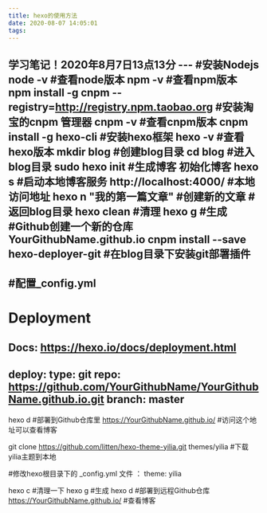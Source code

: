 ```yaml
---
title: hexo的使用方法
date: 2020-08-07 14:05:01
tags:
---
```

学习笔记！2020年8月7日13点13分
--- #安装Nodejs
node -v #查看node版本
npm -v #查看npm版本
npm install -g cnpm --registry=http://registry.npm.taobao.org #安装淘宝的cnpm 管理器
cnpm -v #查看cnpm版本
cnpm install -g hexo-cli #安装hexo框架
hexo -v #查看hexo版本
mkdir blog #创建blog目录
cd blog #进入blog目录
sudo hexo init #生成博客 初始化博客
hexo s #启动本地博客服务
http://localhost:4000/ #本地访问地址
hexo n "我的第一篇文章" #创建新的文章
#返回blog目录
hexo clean #清理
hexo g #生成
#Github创建一个新的仓库 YourGithubName.github.io
cnpm install --save hexo-deployer-git #在blog目录下安装git部署插件
----
#配置_config.yml
-----
# Deployment
## Docs: https://hexo.io/docs/deployment.html
deploy:
type: git
repo: https://github.com/YourGithubName/YourGithubName.github.io.git
branch: master
-----
hexo d #部署到Github仓库里
https://YourGithubName.github.io/ #访问这个地址可以查看博客

git clone https://github.com/litten/hexo-theme-yilia.git themes/yilia #下载yilia主题到本地

#修改hexo根目录下的 _config.yml 文件 ： theme: yilia

hexo c #清理一下
hexo g #生成
hexo d #部署到远程Github仓库
https://YourGithubName.github.io/ #查看博客